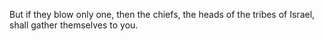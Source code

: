 But if they blow only one, then the chiefs, the heads of the tribes of Israel, shall gather themselves to you.
